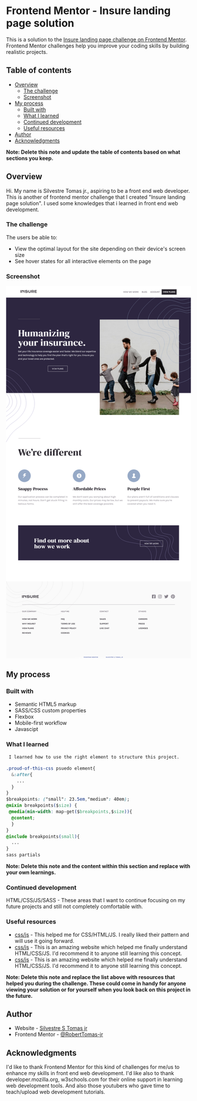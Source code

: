 # Frontend Mentor - Insure landing page solution

This is a solution to the [Insure landing page challenge on Frontend Mentor](https://www.frontendmentor.io/challenges/insure-landing-page-uTU68JV8). Frontend Mentor challenges help you improve your coding skills by building realistic projects. 

## Table of contents

- [Overview](#overview)
  - [The challenge](#the-challenge)
  - [Screenshot](#screenshot)
- [My process](#my-process)
  - [Built with](#built-with)
  - [What I learned](#what-i-learned)
  - [Continued development](#continued-development)
  - [Useful resources](#useful-resources)
- [Author](#author)
- [Acknowledgments](#acknowledgments)

**Note: Delete this note and update the table of contents based on what sections you keep.**

## Overview

Hi. My name is Silvestre Tomas jr., aspiring to be a front end web developer.
This is another of frontend mentor challenge that I created "Insure landing page solution". I used some knowledges that i learned in front end web development. 

### The challenge

The users be able to:

- View the optimal layout for the site depending on their device's screen size
- See hover states for all interactive elements on the page

### Screenshot

![](/images/Screenshot-Frontend%20Mentor%20Insure%20landing%20page.png)


## My process

### Built with

- Semantic HTML5 markup
- SASS/CSS custom properties
- Flexbox
- Mobile-first workflow
- Javascipt


### What I learned

```html
 I learned how to use the right element to structure this project.
```
```css
.proud-of-this-css psuedo element{
  &:after{
    ...
  }
}
$breakpoints: ("small": 23.5em,"medium": 40em);
@mixin breakpoints($size) {
 @media(min-width: map-get($breakpoints,$size)){
  @content;
  }
}
@include breakpoints(small){
  ...
}
sass partials
```

**Note: Delete this note and the content within this section and replace with your own learnings.**

### Continued development

HTML/CSS/JS/SASS - 
These areas that I want to continue focusing on my future projects and still not completely comfortable with.


### Useful resources

- [css/js](https://www.developer.mozilla.org) - This helped me for CSS/HTML/JS. I really liked their pattern and will use it going forward.
- [css/js](https://www.w3schools.com) - This is an amazing website which helped me finally understand HTML/CSS/JS. I'd recommend it to anyone still learning this concept.
- [css/js](https://www.youtube.com) - This is an amazing website which helped me finally understand HTML/CSS/JS. I'd recommend it to anyone still learning this concept.


**Note: Delete this note and replace the list above with resources that helped you during the challenge. These could come in handy for anyone viewing your solution or for yourself when you look back on this project in the future.**

## Author

- Website - [Silvestre S Tomas jr](https://silvestretomas-site.netlify.app)
- Frontend Mentor - [@RobertTomas-jr](https://www.frontendmentor.io/profile/@RobertTomas-jr)


## Acknowledgments

I'd like to thank Frontend Mentor for this kind of challenges for me/us to enhance my skills in front end web development. I'd like also to thank  developer.mozilla.org, w3schools.com for their online support in learning web development tools. And also those youtubers who gave time to teach/upload web development tutorials.
